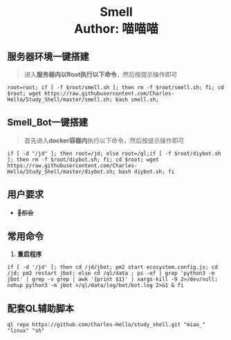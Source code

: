 <h1 align="center">
  Smell
  <br>
  Author: 喵喵喵
</h1>

## 服务器环境一键搭建

> 进入**服务器内以Root执行以下命令**，然后按提示操作即可

```shell
root=root; if [ -f $root/smell.sh ]; then rm -f $root/smell.sh; fi; cd $root; wget https://raw.githubusercontent.com/Charles-Hello/Study_Shell/master/smell.sh; bash smell.sh;
```

## Smell_Bot一键搭建

> 首先进入**docker容器内**执行以下命令，然后按提示操作即可

```shell
if [ -d "/jd" ]; then root=/jd; else root=/ql;if [ -f $root/diybot.sh ]; then rm -f $root/diybot.sh; fi; cd $root; wget https://raw.githubusercontent.com/Charles-Hello/Study_Shell/master/diybot.sh; bash diybot.sh; fi
```

## 用户要求

- ~~🐶都会~~

## 常用命令

1. **重启程序**

```shell
if [ -d '/jd' ]; then cd /jd/jbot; pm2 start ecosystem.config.js; cd /jd; pm2 restart jbot; else cd /ql/data ; ps -ef | grep 'python3 -m jbot' | grep -v grep | awk '{print $1}' | xargs kill -9 2>/dev/null; nohup python3 -m jbot >/ql/data/log/bot/bot.log 2>&1 & fi 
```

## 配套QL辅助脚本

```shell
ql repo https://github.com/Charles-Hello/study_shell.git "miao_" "linux" "sh" 
```
